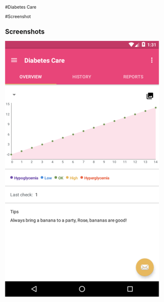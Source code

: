 #Diabetes Care


#Screenshot

## Screenshots
<img src="https://github.com/Nazmul56/Diabetes-Care/blob/personalUse/screenshot/page1.png?raw=true" width="888">